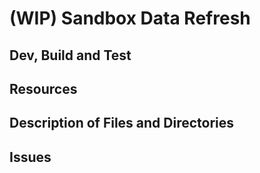 # (WIP) Sandbox Data Refresh

## Dev, Build and Test

## Resources

## Description of Files and Directories

## Issues
